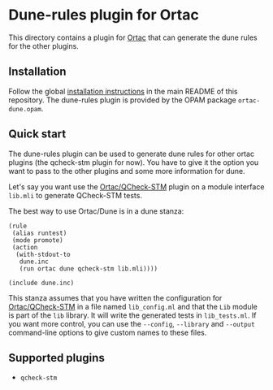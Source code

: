 # Dune-rules plugin for Ortac

This directory contains a plugin for [Ortac] that can generate the dune rules
for the other plugins.

[Ortac]: ../../README.md

## Installation

Follow the global [installation instructions] in the main README of this
repository. The dune-rules plugin is provided by the OPAM package
`ortac-dune.opam`.

[installation instructions]: ../../README.md#installation

## Quick start

The dune-rules plugin can be used to generate dune rules for other ortac
plugins (the qcheck-stm plugin for now). You have to give it the option you
want to pass to the other plugins and some more information for dune.

Let's say you want use the [Ortac/QCheck-STM] plugin on a module interface
`lib.mli` to generate QCheck-STM tests.

The best way to use Ortac/Dune is in a dune stanza:

```dune
(rule
 (alias runtest)
 (mode promote)
 (action
  (with-stdout-to
   dune.inc
   (run ortac dune qcheck-stm lib.mli))))

(include dune.inc)
```

This stanza assumes that you have written the configuration for
[Ortac/QCheck-STM] in a file named `lib_config.ml` and that the `Lib` module is
part of the `lib` library. It will write the generated tests in `lib_tests.ml`.
If you want more control, you can use the `--config`, `--library` and
`--output` command-line options to give custom names to these files.

[Ortac/QCheck-STM]: ../qcheck-stm/README.md

## Supported plugins

- `qcheck-stm`
